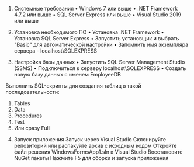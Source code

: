 1. Системные требования
• Windows 7 или выше
• .NET Framework 4.7.2 или выше
• SQL Server Express или выше
• Visual Studio 2019 или выше

2. Установка необходимого ПО
• Установка .NET Framework
• Установка SQL Server Express
• Запустить установщик и выбрать "Basic" для автоматической настройки
• Запомнить имя экземпляра сервера - localhost\SQLEXPRESS

3. Настройка базы данных
• Запустить SQL Server Management Studio (SSMS)
• Подключиться к серверу localhost\SQLEXPRESS
• Создать новую базу данных с именем EmployeeDB

Выполнить SQL-скрипты для создания таблиц в такой последовательности:
1) Tables
2) Data
3) Procedures
4) Test
5) Или сразу Full

4. Запуск приложения
Запуск через Visual Studio
Склонируйте репозиторий или распакуйте архив с исходным кодом
Откройте файл решения WindowsFormsApp1.sln в Visual Studio
Восстановите NuGet пакеты
Нажмите F5 для сборки и запуска приложения
